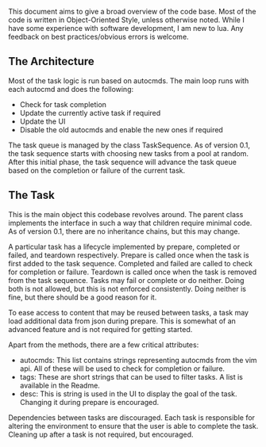 This document aims to give a broad overview of the code base. 
Most of the code is written in Object-Oriented Style, unless otherwise noted.
While I have some experience with software development, I am new to lua.
Any feedback on best practices/obvious errors is welcome. 

## The Architecture
Most of the task logic is run based on autocmds. The main loop runs with each autocmd and does the 
following:
- Check for task completion
- Update the currently active task if required
- Update the UI
- Disable the old autocmds and enable the new ones if required 

The task queue is managed by the class TaskSequence. As of version 0.1, the task sequence 
starts with choosing new tasks from a pool at random. After this initial phase, the task sequence 
will advance the task queue based on the completion or failure of the current task.


## The Task
This is the main object this codebase revolves around. The parent class implements the interface in such 
a way that children require minimal code. As of version 0.1, there are no inheritance chains, but this may 
change. 

A particular task has a lifecycle implemented by prepare, completed or failed, and teardown respectively.
Prepare is called once when the task is first added to the task sequence. Completed and failed are called to check for 
completion or failure. 
Teardown is called once when the task is removed from the task sequence.
Tasks may fail or complete or do neither. Doing both is not allowed, but this is not enforced consistently.
Doing neither is fine, but there should be a good reason for it.


To ease access to content that may be reused between tasks, a task may load additional data from json during
prepare. This is somewhat of an advanced feature and is not required for getting started.

Apart from the methods, there are a few critical attributes: 
- autocmds: This list contains strings representing autocmds from the vim api. All of these will be used to check for completion or failure.
- tags: These are short strings that can be used to filter tasks. A list is available in the Readme.
- desc: This is string is used in the UI to display the goal of the task. Changing it during prepare is encouraged.

Dependencies between tasks are discouraged. Each task is responsible for 
altering the environment to ensure that the user is able to complete the task. Cleaning 
up after a task is not required, but encouraged.